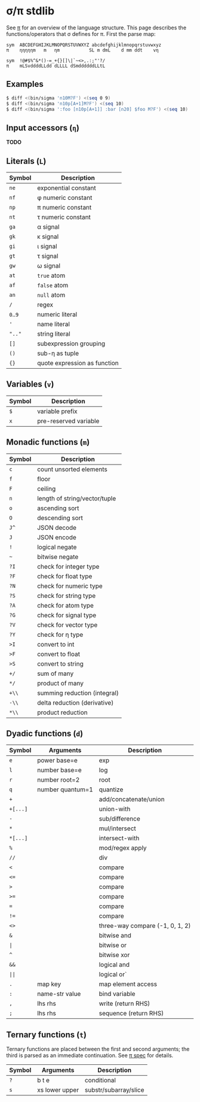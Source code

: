 # σ/π stdlib
See [π](pi.md) for an overview of the language structure. This page describes the functions/operators that σ defines for π. First the parse map:

```
sym  ABCDEFGHIJKLMNOPQRSTUVWXYZ abcdefghijklmnopqrstuvwxyz
π    ηηηηηm   m   ηm           SL m dmL    d mm ddt    vη

sym  !@#$%^&*()-=_+{}[]\|`~<>,.:;"'?/
π    mLSvddddLLdd dLLLL dSmddddddLLtL
```


## Examples
```bash
$ diff <(bin/sigma 'n10M?F') <(seq 0 9)
$ diff <(bin/sigma 'n10p[A+1]M?F') <(seq 10)
$ diff <(bin/sigma ':foo [n10p[A+1]] :bar [n20] $foo M?F') <(seq 10)
```


## Input accessors (`η`)
**TODO**


## Literals (`L`)
| Symbol   | Description                  |
|----------|------------------------------|
| `ne`     | exponential constant         |
| `nf`     | φ numeric constant           |
| `np`     | π numeric constant           |
| `nt`     | τ numeric constant           |
| `ga`     | α signal                     |
| `gk`     | κ signal                     |
| `gi`     | ι signal                     |
| `gt`     | τ signal                     |
| `gw`     | ω signal                     |
| `at`     | `true` atom                  |
| `af`     | `false` atom                 |
| `an`     | `null` atom                  |
| `/`      | regex                        |
| `0`..`9` | numeric literal              |
| `'`      | name literal                 |
| `".."`   | string literal               |
| `[]`     | subexpression grouping       |
| `()`     | sub-η as tuple               |
| `{}`     | quote expression as function |


## Variables (`v`)
| Symbol | Description           |
|--------|-----------------------|
| `$`    | variable prefix       |
| `x`    | pre-reserved variable |


## Monadic functions (`m`)
| Symbol | Description                   |
|--------|-------------------------------|
| `c`    | count unsorted elements       |
| `f`    | floor                         |
| `F`    | ceiling                       |
| `n`    | length of string/vector/tuple |
| `o`    | ascending sort                |
| `O`    | descending sort               |
| `J^`   | JSON decode                   |
| `J`    | JSON encode                   |
| `!`    | logical negate                |
| `~`    | bitwise negate                |
| `?I`   | check for integer type        |
| `?F`   | check for float type          |
| `?N`   | check for numeric type        |
| `?S`   | check for string type         |
| `?A`   | check for atom type           |
| `?G`   | check for signal type         |
| `?V`   | check for vector type         |
| `?Y`   | check for η type              |
| `>I`   | convert to int                |
| `>F`   | convert to float              |
| `>S`   | convert to string             |
| `+/`   | sum of many                   |
| `*/`   | product of many               |
| `+\\`  | summing reduction (integral)  |
| `-\\`  | delta reduction (derivative)  |
| `*\\`  | product reduction             |


## Dyadic functions (`d`)
| Symbol   | Arguments        | Description                     |
|----------|------------------|---------------------------------|
| `e`      | power base=e     | exp                             |
| `l`      | number base=e    | log                             |
| `r`      | number root=2    | root                            |
| `q`      | number quantum=1 | quantize                        |
| `+`      |                  | add/concatenate/union           |
| `+[...]` |                  | union-with                      |
| `-`      |                  | sub/difference                  |
| `*`      |                  | mul/intersect                   |
| `*[...]` |                  | intersect-with                  |
| `%`      |                  | mod/regex apply                 |
| `//`     |                  | div                             |
| `<`      |                  | compare                         |
| `<=`     |                  | compare                         |
| `>`      |                  | compare                         |
| `>=`     |                  | compare                         |
| `=`      |                  | compare                         |
| `!=`     |                  | compare                         |
| `<>`     |                  | three-way compare (-1, 0, 1, 2) |
| `&`      |                  | bitwise and                     |
| `\|`     |                  | bitwise or                      |
| `^`      |                  | bitwise xor                     |
| `&&`     |                  | logical and                     |
| `\|\|`   |                  | logical or`                     |
| `.`      | map key          | map element access              |
| `:`      | name-str value   | bind variable                   |
| `,`      | lhs rhs          | write (return RHS)              |
| `;`      | lhs rhs          | sequence (return RHS)           |


## Ternary functions (`t`)
Ternary functions are placed between the first and second arguments; the third is parsed as an immediate continuation. See [π spec](pi.md) for details.

| Symbol | Arguments      | Description           |
|--------|----------------|-----------------------|
| `?`    | b t e          | conditional           |
| `s`    | xs lower upper | substr/subarray/slice |
